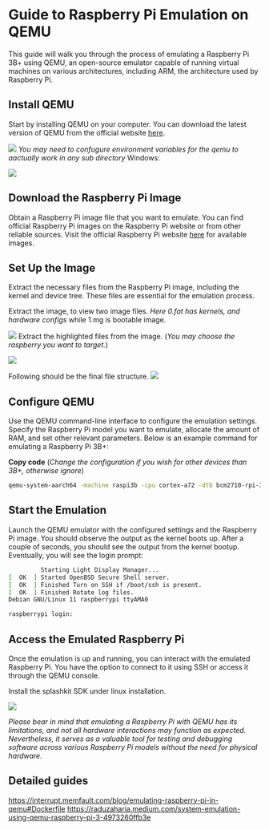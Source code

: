 # Guide to Raspberry Pi Emulation on QEMU

This guide will walk you through the process of emulating a Raspberry Pi 3B+ using QEMU, an
open-source emulator capable of running virtual machines on various architectures, including ARM,
the architecture used by Raspberry Pi.

## Install QEMU

Start by installing QEMU on your computer. You can download the latest version of QEMU from the
official website [here](https://www.qemu.org/download/).

![](/images/installqemu.png) _You may need to confugure environment variables for the qemu to
aactually work in any sub directory_ Windows:

![](/images/environment.png)

## Download the Raspberry Pi Image

Obtain a Raspberry Pi image file that you want to emulate. You can find official Raspberry Pi images
on the Raspberry Pi website or from other reliable sources. Visit the official Raspberry Pi website
[here](https://www.raspberrypi.com/software/operating-systems/) for available images.

## Set Up the Image

Extract the necessary files from the Raspberry Pi image, including the kernel and device tree. These
files are essential for the emulation process.

Extract the image, to view two image files. _Here 0.fat has kernels, and hardware configs_ while
1.mg is bootable image.

![](/images/filestructure1.png) Extract the highlighted files from the image. (_You may choose the
raspberry you want to target._)

![](/images/filestructure1.png)

Following should be the final file structure. ![](/images/filestructure1.png)

## Configure QEMU

Use the QEMU command-line interface to configure the emulation settings. Specify the Raspberry Pi
model you want to emulate, allocate the amount of RAM, and set other relevant parameters. Below is
an example command for emulating a Raspberry Pi 3B+:

**Copy code** (_Change the configuration if you wish for other devices than 3B+, otherwise ignore_)

```bash
qemu-system-aarch64 -machine raspi3b -cpu cortex-a72 -dtb bcm2710-rpi-3-b-plus.dtb -m 1G -smp 4 -serial stdio -kernel kernel8.img -sd ./2023-05-03-raspios-bullseye-arm64.img -append "rw earlyprintk loglevel=8 console=ttyAMA0,115200 dwc_otg.lpm_enable=0 root=/dev/mmcblk0p2 rootdelay=1" -device usb-mouse -device usb-kbd -device usb-net,netdev=net0 -netdev user,id=net0,hostfwd=tcp::2222-:22
```

## Start the Emulation

Launch the QEMU emulator with the configured settings and the Raspberry Pi image. You should observe
the output as the kernel boots up. After a couple of seconds, you should see the output from the
kernel bootup. Eventually, you will see the login prompt:

```bash
         Starting Light Display Manager...
[  OK  ] Started OpenBSD Secure Shell server.
[  OK  ] Finished Turn on SSH if /boot/ssh is present.
[  OK  ] Finished Rotate log files.
Debian GNU/Linux 11 raspberrypi ttyAMA0

raspberrypi login:
```

## Access the Emulated Raspberry Pi

Once the emulation is up and running, you can interact with the emulated Raspberry Pi. You have the
option to connect to it using SSH or access it through the QEMU console.

Install the splashkit SDK under linux installation.

![](/images/skm.png)

_Please bear in mind that emulating a Raspberry Pi with QEMU has its limitations, and not all
hardware interactions may function as expected. Nevertheless, it serves as a valuable tool for
testing and debugging software across various Raspberry Pi models without the need for physical
hardware._

## Detailed guides

https://interrupt.memfault.com/blog/emulating-raspberry-pi-in-qemu#Dockerfile
https://raduzaharia.medium.com/system-emulation-using-qemu-raspberry-pi-3-4973260ffb3e
